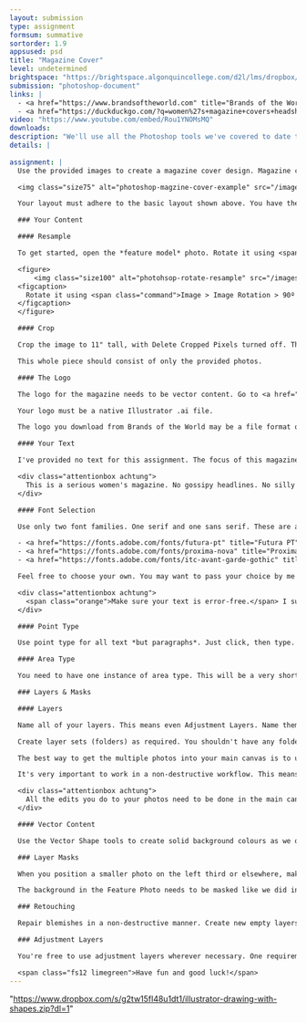 ```yaml
---
layout: submission
type: assignment
formsum: summative
sortorder: 1.9
appsused: psd
title: "Magazine Cover"
level: undetermined
brightspace: "https://brightspace.algonquincollege.com/d2l/lms/dropbox/user/folder_submit_files.d2l?db=157216&grpid=0&isprv=&bp=0&ou=193284"
submission: "photoshop-document"
links: |
  - <a href="https://www.brandsoftheworld.com" title="Brands of the World Vector Logos" target="_blank">Brands of the World</a>
  - <a href="https://duckduckgo.com/?q=women%27s+magazine+covers+headshot&amp;t=osx&amp;iax=images&amp;ia=images" title="Magazine Cover images" target="_blank">Magazine Cover images</a>
video: "https://www.youtube.com/embed/Rou1YNOMsMQ"
downloads:
description: "We'll use all the Photoshop tools we've covered to date to design a magazine cover using a non-destructive workflow."
details: |
  
assignment: |
  Use the provided images to create a magazine cover design. Magazine covers usually conform to standard layouts due to display racks and other marketing considerations. Yours needs to conform to them, too.

  <img class="size75" alt="photoshop-magzine-cover-example" src="/images/photoshop-magazine-cover/magazine-cover-wireframe.svg">

  Your layout must adhere to the basic layout shown above. You have the option of placing your model photos in either of the coverline areas. You can place them anywhere inside those areas. The feature photo is the feature photo.

  ### Your Content

  #### Resample

  To get started, open the *feature model* photo. Rotate it using <span class="command">Image > Image Rotation > 90º Clockwise</span>. Resample it to 8.5" wide. Leave the height to whatever it is.

  <figure>
      <img class="size100" alt="photohsop-rotate-resample" src="/images/photoshop-magazine-cover/photohsop-rotate-resample.jpg">
  <figcaption>
    Rotate it using <span class="command">Image > Image Rotation > 90º Clockwise</span>.
  </figcaption>
  </figure>

  #### Crop

  Crop the image to 11" tall, with Delete Cropped Pixels turned off. This is really the only cropping you should do.

  This whole piece should consist of only the provided photos.

  #### The Logo

  The logo for the magazine needs to be vector content. Go to <a href="https://www.brandsoftheworld.com" title="Brands of the World Vector Logos" target="_blank">Brands of the World</a> to download a magazine logo.

  Your logo must be a native Illustrator .ai file.

  The logo you download from Brands of the World may be a file format other than a native .ai Illustrator file. If yours is some other format, simply open it in Illustrator to perform a Save As... Illustrator. Use <span class="command">File > Place Embedded</span> to get the logo into your Photoshop file.

  #### Your Text

  I've provided no text for this assignment. The focus of this magazine is women. Visit women's magazine web sites to source headlines. If you wish, you could pretend the provided photos are certain celebrities. You can base your text on this assumption.

  <div class="attentionbox achtung">
    This is a serious women's magazine. No gossipy headlines. No silly headlines.
  </div>

  #### Font Selection

  Use only two font families. One serif and one sans serif. These are a few useful font pairs:

  - <a href="https://fonts.adobe.com/fonts/futura-pt" title="Futura PT" target="_blank">Futura PT</a> with <a href="https://fonts.adobe.com/fonts/kepler" title="Kepler Font" target="_blank">Kepler</a>
  - <a href="https://fonts.adobe.com/fonts/proxima-nova" title="Proxima Nova" target="_blank">Proxima Nova</a> with <a href="https://fonts.adobe.com/fonts/utopia" title="Utopia" target="_blank">Utopia</a>
  - <a href="https://fonts.adobe.com/fonts/itc-avant-garde-gothic" title="Avant Garde Gothic" target="_blank">Avant Garde Gothic</a> with <a href="https://fonts.adobe.com/fonts/sabon" title="Sabon" target="_blank">Sabon</a>

  Feel free to choose your own. You may want to pass your choice by me before you go too far.

  <div class="attentionbox achtung">
    <span class="orange">Make sure your text is error-free.</span> I suggest you go to a similar magazine's web site to copy/paste text. Paste it into a text file. Save that with your project as you work.
  </div>

  #### Point Type

  Use point type for all text *but paragraphs*. Just click, then type. Do not drag a box. This will be almost all text in this layout.

  #### Area Type

  You need to have one instance of area type. This will be a very short paragraph of text. That means that you drag a box.

  ### Layers & Masks

  #### Layers

  Name all of your layers. This means even Adjustment Layers. Name them specifically. Blemishes Copy is not even acceptable.

  Create layer sets (folders) as required. You shouldn't have any folders with only one layer in it. They're there to organize multiple layers.

  The best way to get the multiple photos into your main canvas is to use <span class="command">File > Place Embedded...</span>. 

  It's very important to work in a non-destructive workflow. This means that you do not touch the original photos.

  <div class="attentionbox achtung">
    All the edits you do to your photos need to be done in the main canvas, not in the original photo's file.
  </div>

  #### Vector Content

  Use the Vector Shape tools to create solid background colours as we did in the Layers assignment a few weeks ago. Avoid using any other techniques to create solid shapes.

  ### Layer Masks

  When you position a smaller photo on the left third or elsewhere, make sure you mask it to hide unwanted areas.

  The background in the Feature Photo needs to be masked like we did in class.

  ### Retouching

  Repair blemishes in a non-destructive manner. Create new empty layers when you clone to remove blemishes, as we did in the previous lesson.

  ### Adjustment Layers

  You're free to use adjustment layers wherever necessary. One requirement is to use them to change the eyes and lips colours of the main model. Be subtle with your edits.

  <span class="fs12 limegreen">Have fun and good luck!</span>
---
```

"https://www.dropbox.com/s/g2tw15fl48u1dt1/illustrator-drawing-with-shapes.zip?dl=1"
